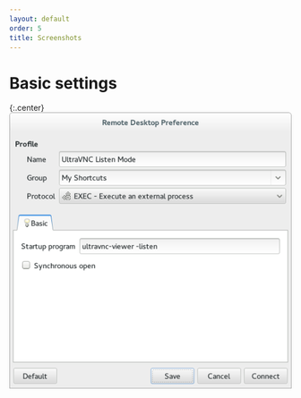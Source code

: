 ```yaml
---
layout: default
order: 5
title: Screenshots
---
```

# Basic settings

{:.center}
![Basic settings](/resources/remmina-plugin-exec/archive/latest/english/general.png)